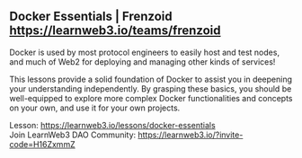 ## Docker Essentials | Frenzoid https://learnweb3.io/teams/frenzoid   

Docker is used by most protocol engineers to easily host and test nodes, and much of Web2 for deploying and managing other kinds of services!   

This lessons provide a solid foundation of Docker to assist you in deepening your understanding independently. By grasping these basics, you should be well-equipped to explore more complex Docker functionalities and concepts on your own, and use it for your own projects.   

Lesson: https://learnweb3.io/lessons/docker-essentials   
Join LearnWeb3 DAO Community: https://learnweb3.io/?invite-code=H16ZxmmZ   
